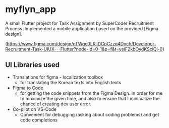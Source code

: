 # myflyn_app

A small Flutter project for Task Assignment by SuperCoder Recruitment Process. Implemented a mobile application based on the provided [Figma design]. 

(https://www.figma.com/design/nTWqe0LRliDCpCzzq4Dnch/Developer-Recruitment-Task-UIUX---Flutter?node-id=0-1&p=f&t=yeiF2kbOydKSciQj-0)


## UI Libraries used

- Translations for figma - localization toolbox
    - for translating the Korean texts into English texts
- Figma to Code 
    - for getting the code snippets from the Figma Design. In order for me to maximize the given time, and also to ensure that I minimalize the chance of creating dev user error.
- Co-pilot on VS-Code 
    - Convenient for debugging (asking about coding problems) and get code completions

